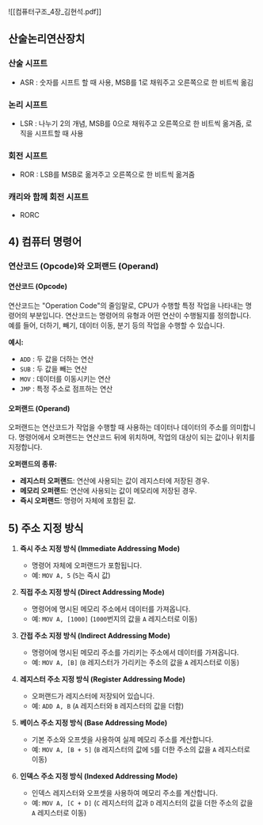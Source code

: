 ![[컴퓨터구조_4장_김현석.pdf]]
## 산술논리연산장치
### 산술 시프트
- ASR : 숫자를 시프트 할 때 사용, MSB를 1로 채워주고 오른쪽으로 한 비트씩 옮김
### 논리 시프트
- LSR : 나누기 2의 개념, MSB를 0으로 채워주고 오른쪽으로 한 비트씩 옮겨줌, 로직을 시프트할 때 사용
### 회전 시프트
- ROR : LSB를 MSB로 옮겨주고 오른쪽으로 한 비트씩 옮겨줌
### 캐리와 함께 회전 시프트
- RORC
## 4) 컴퓨터 명령어
### 연산코드 (Opcode)와 오퍼랜드 (Operand)

#### 연산코드 (Opcode)

연산코드는 "Operation Code"의 줄임말로, CPU가 수행할 특정 작업을 나타내는 명령어의 부분입니다. 연산코드는 명령어의 유형과 어떤 연산이 수행될지를 정의합니다. 예를 들어, 더하기, 빼기, 데이터 이동, 분기 등의 작업을 수행할 수 있습니다.

**예시:**

- `ADD` : 두 값을 더하는 연산
- `SUB` : 두 값을 빼는 연산
- `MOV` : 데이터를 이동시키는 연산
- `JMP` : 특정 주소로 점프하는 연산
#### 오퍼랜드 (Operand)

오퍼랜드는 연산코드가 작업을 수행할 때 사용하는 데이터나 데이터의 주소를 의미합니다. 명령어에서 오퍼랜드는 연산코드 뒤에 위치하며, 작업의 대상이 되는 값이나 위치를 지정합니다.

**오퍼랜드의 종류:**

- **레지스터 오퍼랜드**: 연산에 사용되는 값이 레지스터에 저장된 경우.
- **메모리 오퍼랜드**: 연산에 사용되는 값이 메모리에 저장된 경우.
- **즉시 오퍼랜드**: 명령어 자체에 포함된 값.
## 5) 주소 지정 방식
1. **즉시 주소 지정 방식 (Immediate Addressing Mode)**
    
    - 명령어 자체에 오퍼랜드가 포함됩니다.
    - 예: `MOV A, 5` (`5`는 즉시 값)
1. **직접 주소 지정 방식 (Direct Addressing Mode)**
    
    - 명령어에 명시된 메모리 주소에서 데이터를 가져옵니다.
    - 예: `MOV A, [1000]` (`1000`번지의 값을 `A` 레지스터로 이동)
3. **간접 주소 지정 방식 (Indirect Addressing Mode)**
    
    - 명령어에 명시된 메모리 주소를 가리키는 주소에서 데이터를 가져옵니다.
    - 예: `MOV A, [B]` (`B` 레지스터가 가리키는 주소의 값을 `A` 레지스터로 이동)
4. **레지스터 주소 지정 방식 (Register Addressing Mode)**
    
    - 오퍼랜드가 레지스터에 저장되어 있습니다.
    - 예: `ADD A, B` (`A` 레지스터와 `B` 레지스터의 값을 더함)
5. **베이스 주소 지정 방식 (Base Addressing Mode)**
    
    - 기본 주소와 오프셋을 사용하여 실제 메모리 주소를 계산합니다.
    - 예: `MOV A, [B + 5]` (`B` 레지스터의 값에 `5`를 더한 주소의 값을 `A` 레지스터로 이동)
6. **인덱스 주소 지정 방식 (Indexed Addressing Mode)**
    
    - 인덱스 레지스터와 오프셋을 사용하여 메모리 주소를 계산합니다.
    - 예: `MOV A, [C + D]` (`C` 레지스터의 값과 `D` 레지스터의 값을 더한 주소의 값을 `A` 레지스터로 이동)